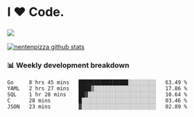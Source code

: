 # I ❤️ Code.

### ![](http://img.shields.io/badge/Go-language-blue?style=for-the-badge&logo=appveyor)
[![nentenpizza github stats](https://github-readme-stats.vercel.app/api?username=nentenpizza&count_private=true)](https://github.com/anuraghazra/github-readme-stats)

### 📊 Weekly development breakdown

<!--START_SECTION:waka-->
```text
Go     8 hrs 45 mins   ████████████████░░░░░░░░░   63.49 % 
YAML   2 hrs 27 mins   ████▒░░░░░░░░░░░░░░░░░░░░   17.86 % 
SQL    1 hr 28 mins    ██▓░░░░░░░░░░░░░░░░░░░░░░   10.64 % 
C      28 mins         █░░░░░░░░░░░░░░░░░░░░░░░░   03.46 % 
JSON   23 mins         ▓░░░░░░░░░░░░░░░░░░░░░░░░   02.89 % 
```
<!--END_SECTION:waka-->

